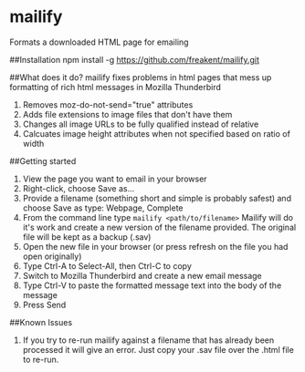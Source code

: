 # mailify
Formats a downloaded HTML page for emailing

##Installation
npm install -g https://github.com/freakent/mailify.git

##What does it do?
mailify fixes problems in html pages that mess up formatting of rich html messages in Mozilla Thunderbird

1. Removes moz-do-not-send="true" attributes
1. Adds file extensions to image files that don't have them
1. Changes all image URLs to be fully qualified instead of relative
1. Calcuates image height attributes when not specified based on ratio of width 

##Getting started
1. View the page you want to email in your browser
1. Right-click, choose Save as...
1. Provide a filename (something short and simple is probably safest) and choose Save as type: Webpage, Complete
1. From the command line type `mailify <path/to/filename>`
  Mailify will do it's work and create a new version of the filename provided. The original file will be kept as a backup (.sav)
1. Open the new file in your browser (or press refresh on the file you had open originally)
1. Type Ctrl-A to Select-All, then Ctrl-C to copy
1. Switch to Mozilla Thunderbird and create a new email message
1. Type Ctrl-V to paste the formatted message text into the body of the message
1. Press Send

##Known Issues
1. If you try to re-run mailify against a filename that has already been processed it 
will give an error. Just copy your .sav file over the .html file to re-run.
